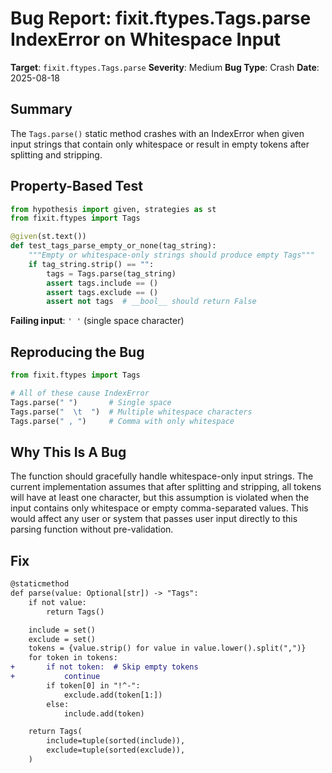 # Bug Report: fixit.ftypes.Tags.parse IndexError on Whitespace Input

**Target**: `fixit.ftypes.Tags.parse`
**Severity**: Medium
**Bug Type**: Crash
**Date**: 2025-08-18

## Summary

The `Tags.parse()` static method crashes with an IndexError when given input strings that contain only whitespace or result in empty tokens after splitting and stripping.

## Property-Based Test

```python
from hypothesis import given, strategies as st
from fixit.ftypes import Tags

@given(st.text())
def test_tags_parse_empty_or_none(tag_string):
    """Empty or whitespace-only strings should produce empty Tags"""
    if tag_string.strip() == "":
        tags = Tags.parse(tag_string)
        assert tags.include == ()
        assert tags.exclude == ()
        assert not tags  # __bool__ should return False
```

**Failing input**: `' '` (single space character)

## Reproducing the Bug

```python
from fixit.ftypes import Tags

# All of these cause IndexError
Tags.parse(" ")       # Single space
Tags.parse("  \t  ")  # Multiple whitespace characters
Tags.parse(" , ")     # Comma with only whitespace
```

## Why This Is A Bug

The function should gracefully handle whitespace-only input strings. The current implementation assumes that after splitting and stripping, all tokens will have at least one character, but this assumption is violated when the input contains only whitespace or empty comma-separated values. This would affect any user or system that passes user input directly to this parsing function without pre-validation.

## Fix

```diff
@staticmethod
def parse(value: Optional[str]) -> "Tags":
    if not value:
        return Tags()

    include = set()
    exclude = set()
    tokens = {value.strip() for value in value.lower().split(",")}
    for token in tokens:
+       if not token:  # Skip empty tokens
+           continue
        if token[0] in "!^-":
            exclude.add(token[1:])
        else:
            include.add(token)

    return Tags(
        include=tuple(sorted(include)),
        exclude=tuple(sorted(exclude)),
    )
```